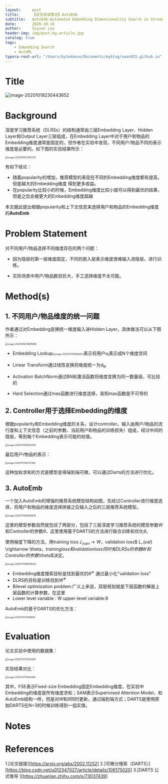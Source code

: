 ```yaml
---
layout:     post
title:      【论文阅读笔记】AutoEmb
subtitle:   AutoEmb:Automated Embedding Dimensionality Search in Streaming Recommendations
date:       2020-10-18
author:     Siyuan Lou
header-img: img/post-bg-article.jpg
catalog: true
tags:
    - Embedding Search
    - AutoML
typora-root-url: "/Users/bytedance/Documents/myblog/swan815.github.io"
---
```


# Title

![image-20201018230443652](/../../../../../../../img/blog/2020-10-18-AutoEmb/image-20201018230443652.png)

# Background

深度学习推荐系统（DLRSs）的结构通常由三层Embedding Layer、Hidden Layer和Output Layer三层组成，在Embedding Layer中对于用户和物品的Embedding维度通常是固定的，但作者在实验中发现，不同用户/物品不同的表示维度是必要的。如下图的实验结果所示：

<img src="/../../../../../../../img/blog/2020-10-18-AutoEmb/image-20201018231503317.png" alt="image-20201018231503317" style="zoom:50%;" />

有如下结论：

+ 随着popularity的增加，推荐模型的表现在不同的Embedding维度都有提高，但是越大的Embedding维度
得到更多收益。
+ 在popularity比较小的时候，Embedding维度比较小就可以得到最优的结果，但是之后会被更大的Embedding维度超越

本文据此提出根据popularity和上下文信息来选择用户和物品的Embedding维度的**AutoEmb**
# Problem Statement
对不同用户/物品选择不同维度存在的两个问题：

+ 因为隐层的第一层维度固定，不同的嵌入层表示维度很难输入进隐层，进行训练。

+ 实际场景中用户/物品数目巨大，手工选择维度不太可能。
# Method(s)
## 1. 不同用户/物品维度的统一问题

作者通过对Embedding变换统一维度输入进Hidden Layer。具体做法可以从下图所示：

<img src="/../../../../../../../img/blog/2020-10-18-AutoEmb/image-20201018231605856.png" alt="image-20201018231605856" style="zoom: 50%;" />

+ Embedding Lookup<img src="/../../../../../../../img/blog/2020-10-18-AutoEmb/image-20201113155638433.png" alt="image-20201113155638433" style="zoom:50%;" />表示将用户$u_i$表示成N个维度空间

+ Linear Transform通过线性变换将维度统一为$d_N$

+ Activation BatchNorm通过BN和激活函数将维度变换为同一数量级，可比较的

+ Hard Selection通过max函数进行维度选择，易知max函数是不可导的

## 2. Controller用于选择Embedding的维度

根据popularity和Embedding维度的关系，设计controller。输入由用户/物品的流行度和上下文信息（之前的参数、当前用户和物品的训练损失）组成，经过中间的隐层，等到每个Embedding表示可能的权值。

<img src="/../../../../../../../img/blog/2020-10-18-AutoEmb/image-20201113162933745.png" alt="image-20201113162933745" style="zoom:50%;" />

最后用户/物品的表示：

<img src="/../../../../../../../img/blog/2020-10-18-AutoEmb/image-20201113163137392.png" alt="image-20201113163137392" style="zoom: 50%;" />

这种加权求和的方式是模型变得端到端可微，可以通过Darts的方法进行优化。

## 3. AutoEmb

一个加入AutoEmb的增强的推荐系统模型结构如图，先经过Controller进行维度选择，将用户和物品的维度选择拼接之后输入之后的三层推荐系统模型。

<img src="/../../../../../../../img/blog/2020-10-18-AutoEmb/image-20201113164805619.png" alt="image-20201113164805619" style="zoom:50%;" />

这里的模型参数自然就包括了两部分，包括了三层深度学习推荐系统的模型参数$W$和Controller的参数$\theta$，这里使用基于DARTS的方法进行联合训练和优化$\theta$。

使用梯度下降的方法，用training loss $𝐿_{𝑡𝑟𝑎𝑖𝑛} \rightarrow W$，validation loss$ 𝐿_{𝑣𝑎𝑙} \rightarrow \theta$，training loss和validation loss同时有DLRSs的参数$𝑊$和Controller的参数$\theta$决定。

<img src="/../../../../../../../img/blog/2020-10-18-AutoEmb/image-20201113165836433.png" alt="image-20201113165836433" style="zoom:50%;" />

+ Embedding维度搜索目标是找到最优的$θ^∗$ 通过最小化"validation loss"
+ DLRS的目标是训练找到$W^∗$
+ Bilevel optimization problem:广义上来说，双层规划就是下层函数的解是上层函数的计算参数，在这里
+ Lower level variable : W upper-level variable:θ

AutoEmb的基于DARTS的优化方法：

<img src="/../../../../../../../img/blog/2020-10-18-AutoEmb/image-20201113170418914.png" alt="image-20201113170418914" style="zoom:50%;" />

# Evaluation

论文实验中使用的数据集：

<img src="/../../../../../../../img/blog/2020-10-18-AutoEmb/image-20201113170543919.png" alt="image-20201113170543919" style="zoom:50%;" />

实验结果对比：

<img src="/../../../../../../../img/blog/2020-10-18-AutoEmb/image-20201113170610485.png" alt="image-20201113170610485" style="zoom:50%;" />

其中，FSE表示Fixed-size Embedding固定Embedding维度，在实验中Embedding的维度是所有维度求和；SAM表示Superivised Attention Model，和AutoEmb结构一样，但是对$W$和$θ$同时更新，通过端到端方式；DARTS是使用原始DARTS在N=3的时候训练得到一组实值。


# Notes

# References
1.[论文链接][https://arxiv.org/abs/2002.11252]
		2.[可微分搜索（DARTS）][https://blog.csdn.net/u012347027/article/details/106175020]
		3.[DARTS 公式推导 ][https://zhuanlan.zhihu.com/p/73037439]

